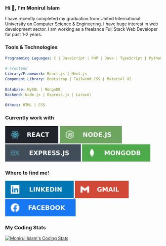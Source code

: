 <h3>Hi 👋, I'm Monirul Islam</h3>
<p>I have recently completed my graduation from United International University on Computer Science & Engineering. I have huge interest in web development sector. I am working as a freelance Full Stack Web Developer for past 1-2 years.

### Tools & Technologies

```yml
Programming Laguages: C | JavaScript | PHP | Java | TypeScript | Python

# Frontend
Library/Framework: React.js | Next.js
Component Library: Bootstrap | Tailwind CSS | Material UI

Database: MySQL | MongoDB
Backend: Node.js | Express.js | Laravel

Others: HTML | CSS
```

### Currently work with

<a href="https://reactjs.org/" target="_blank">
  <img alt="React.js" src="https://raw.githubusercontent.com/islam-monirul/islam-monirul/2d174bef18a22964b0c1e5993e89f9ec71640fc8/icons/devicons/reactjs.svg"/>
</a>
<a href="https://nodejs.org/en/docs/" target="_blank">
  <img alt="Node.js" src="https://raw.githubusercontent.com/islam-monirul/islam-monirul/2d174bef18a22964b0c1e5993e89f9ec71640fc8/icons/devicons/nodejs.svg"/>
</a>
<a href="https://expressjs.com/" target="_blank">
  <img alt="Express.js" src="https://raw.githubusercontent.com/islam-monirul/islam-monirul/2d174bef18a22964b0c1e5993e89f9ec71640fc8/icons/devicons/expressjs.svg"/>
</a>
<a href="https://www.mongodb.com/" target="_blank">
  <img alt="MongoDB" src="https://raw.githubusercontent.com/islam-monirul/islam-monirul/2d174bef18a22964b0c1e5993e89f9ec71640fc8/icons/devicons/mongoDB.svg"/>
</a>

### Where to find me!

<div>
  <a href="https://www.linkedin.com/in/monirshojib09/" target="_blank">
    <img alt="Linkedin" src="https://raw.githubusercontent.com/islam-monirul/islam-monirul/1cbb1131d8e67db9e2e543286ba978d9f4365158/icons/devicons/linkedin.svg"/>
  </a>
  <a href="mailto:devmonir.uiu.cse@gmail.com" target="_blank">
    <img alt="Gmail" src="https://raw.githubusercontent.com/islam-monirul/islam-monirul/1cbb1131d8e67db9e2e543286ba978d9f4365158/icons/devicons/gmail.svg"/>
  </a>
  <a href="[mailto:devmonir.uiu.cse@gmail.com](https://www.facebook.com/monirshojib09/)" target="_blank">
    <img alt="Facebook" src="https://raw.githubusercontent.com/islam-monirul/islam-monirul/1cbb1131d8e67db9e2e543286ba978d9f4365158/icons/devicons/fb.svg"/>
  </a>
</div>

### My Coding Stats

[![Monirul Islam's Coding Stats](https://github-readme-stats.vercel.app/api/top-langs/?username=islam-monirul&langs_count=8&count_private=true&layout=compact&title_color=CE2F5E&theme=react&hide_border=true&bg_color=0D1117)](https://github.com/islam-monirul)
